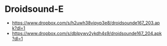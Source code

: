 Droidsound-E 
============
* https://www.dropbox.com/s/h2uwh38vipyp3e8/droidsounde167_203.apk?dl=1
* https://www.dropbox.com/s/dblpywv2ykdh4s9/droidsounde167_204.apk?dl=1
